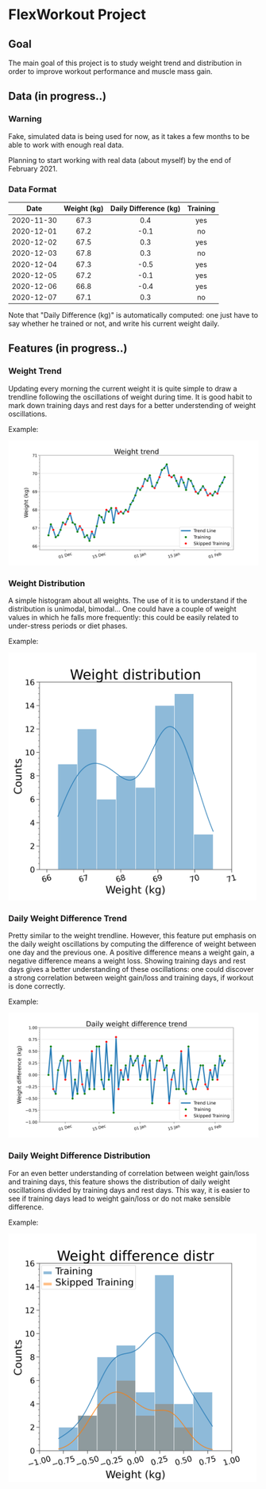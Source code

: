 # FlexWorkout Project

## Goal

The main goal of this project is to study weight trend and distribution in order to improve workout performance and
muscle mass gain.

## Data (in progress..)

### Warning

Fake, simulated data is being used for now, as it takes a few months to be able to work with enough real data. 

Planning to start working with real data (about myself) by the end of February 2021. 

### Data Format

| Date     |   Weight (kg) |   Daily Difference (kg) | Training    |
|:--------:|:-------------:|:------------------:| :----------:|
2020-11-30 |     67.3      |    0.4             |  yes        |
2020-12-01 |     67.2      |   -0.1             |  no         |
2020-12-02 |     67.5      |    0.3             |  yes        |
2020-12-03 |     67.8      |    0.3             |  no         |
2020-12-04 |     67.3      |   -0.5             |  yes        |
2020-12-05 |     67.2      |   -0.1             |  yes        |
2020-12-06 |     66.8      |   -0.4             |  yes        |
2020-12-07 |     67.1      |    0.3             |  no         |

Note that "Daily Difference (kg)" is automatically computed: one just have to say whether he trained or not, and write
his current weight daily.

## Features (in progress..)

### Weight Trend

Updating every morning the current weight it is quite simple to draw a trendline following the oscillations of weight
during time. It is good habit to mark down training days and rest days for a better understending of weight
oscillations.

Example:

![WeightTrend](./Plots/weight_trend.png)

### Weight Distribution

A simple histogram about all weights. The use of it is to understand if the distribution is unimodal, bimodal... One
could have a couple of weight values in which he falls more frequently: this could be easily related to under-stress periods
or diet phases. 

Example:

<img src="./Plots/weight_distr.png" alt="WeightDistribution" width="500" height="500">

### Daily Weight Difference Trend

Pretty similar to the weight trendline. However, this feature put emphasis on the daily weight oscillations by computing
the difference of weight between one day and the previous one. A positive difference means a weight gain, a negative
difference means a weight loss. Showing training days and rest days gives a better understanding of these oscillations:
one could discover a strong correlation between weight gain/loss and training days, if workout is done correctly.

Example:

![DiffTrend](./Plots/diff_trend.png)

### Daily Weight Difference Distribution

For an even better understanding of correlation between weight gain/loss and training days, this feature shows the
distribution of daily weight oscillations divided by training days and rest days. This way, it is easier to see if
training days lead to weight gain/loss or do not make sensible difference.

Example:

<img src="./Plots/diff_distr.png" alt="DiffDistribution" width="500" height="500">



